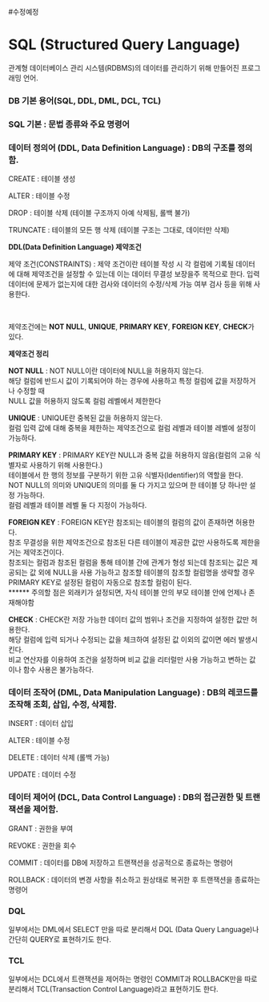 #수정예정
<h1>SQL (Structured Query Language)</h1>
<p>관계형 데이터베이스 관리 시스템(RDBMS)의 데이터를 관리하기 위해 만들어진 프로그래밍 언어.</p>

<h3>DB 기본 용어(SQL, DDL, DML, DCL, TCL)</h3>
<h3>SQL 기본 : 문법 종류와 주요 명령어</h3>

<h3>데이터 정의어 (DDL, Data Definition Language) : DB의 구조를 정의함. </h3>
<p>CREATE : 테이블 생성</p>
<p>ALTER : 테이블 수정</p>
<p>DROP : 테이블 삭제 (테이블 구조까지 아예 삭제됨, 롤백 불가)</p>
<p>TRUNCATE : 테이블의 모든 행 삭제 (테이블 구조는 그대로, 데이터만 삭제)</p>

<strong>DDL(Data Definition Language) 제약조건</strong>
<p>제약 조건(CONSTRAINTS) : 제약 조건이란 테이블 작성 시 각 컬럼에 기록될 데이터에 대해 제약조건을 설정할 수 있는데 이는 데이터 무결성 보장을주 목적으로 한다. 입력 데이터에 문제가 없는지에 대한 검사와 데이터의 수정/삭제 가능 여부 검사 등을 위해 사용한다.</p>
<br>
<p>제약조건에는 <strong>NOT NULL</strong>, <strong>UNIQUE</strong>, <strong>PRIMARY KEY</strong>, <strong>FOREIGN KEY</strong>, <strong>CHECK</strong>가 있다.</p>
<strong>제약조건 정리</strong>

<p><strong>NOT NULL</strong> : NOT NULL이란 데이터에 NULL을 허용하지 않는다. <br>해당 컬럼에 반드시 값이 기록되어야 하는 경우에 사용하고 특정 컬럼에 값을 저장하거나 수정할 때 <br>NULL 값을 허용하지 않도록 컬럼 레벨에서 제한한다</p>
<p><strong>UNIQUE</strong> : UNIQUE란 중복된 값을 허용하지 않는다. <br> 컬럼 입력 값에 대해 중복을 제한하는 제약조건으로 컬럼 레벨과 테이블 레벨에 설정이 가능하다.</p>
<p><strong>PRIMARY KEY</strong> : PRIMARY KEY란 NULL과 중복 값을 허용하지 않음(컬럼의 고유 식별자로 사용하기 위해 사용한다.) <br>테이블에서 한 행의 정보를 구분하기 위한 고유 식별자(Identifier)의 역할을 한다. <br>NOT NULL의 의미와 UNIQUE의 의미를 둘 다 가지고 있으며 한 테이블 당 하나만 설정 가능하다.<br>컬럼 레벨과 테이블 레벨 둘 다 지정이 가능하다.</p>
<p><strong>FOREIGN KEY</strong> : FOREIGN KEY란 참조되는 테이블의 컬럼의 값이 존재하면 허용한다. <br> 참조 무결성을 위한 제약조건으로 참조된 다른 테이블이 제공한 값만 사용하도록 제한을 거는 제약조건이다. <br> 참조되는 컬럼과 참조된 컬럼을 통해 테이블 간에 관계가 형성 되는데 참조되는 값은 제공되는 값 외에 NULL을 사용 가능하고 참조할 테이블의 참조할 컬럼명을 생략할 경우 PRIMARY KEY로 설정된 컬럼이 자동으로 참조할 컬럼이 된다.<br>
****** 주의할 점은 외래키가 설정되면, 자식 테이블 안의 부모 테이블 안에 언제나 존재해야함</p>
<p><strong>CHECK</strong> : CHECK란 저장 가능한 데이터 값의 범위나 조건을 지정하여 설정한 값만 허용한다. <br> 해당 컬럼에 입력 되거나 수정되는 값을 체크하여 설정된 값 이외의 값이면 에러 발생시킨다. <br> 비교 연산자를 이용하여 조건을 설정하며 비교 값을 리터럴만 사용 가능하고 변하는 값이나 함수 사용은 불가능하다.</p>

<h3>데이터 조작어 (DML, Data Manipulation Language) : DB의 레코드를 조작해 조회, 삽입, 수정, 삭제함.</h3>
<p>INSERT : 데이터 삽입</p>
<p>ALTER : 테이블 수정</p>
<p>DELETE : 데이터 삭제 (롤백 가능)</p>
<p>UPDATE : 데이터 수정</p>


<h3>데이터 제어어 (DCL, Data Control Language) : DB의 접근권한 및 트랜잭션을 제어함.</h3>
<p>GRANT : 권한을 부여</p>
<p>REVOKE : 권한을 회수</p>
<p>COMMIT : 데이터를 DB에 저장하고 트랜잭션을 성공적으로 종료하는 명령어</p>
<p>ROLLBACK : 데이터의 변경 사항을 취소하고 원상태로 복귀한 후 트랜잭션을 종료하는 명령어</p>

<h3>DQL</h3>
<p>일부에서는 DML에서 SELECT 만을 따로 분리해서 DQL (Data Query Language)나 간단히 QUERY로 표현하기도 한다.</p>

<h3>TCL</h3>
<p>일부에서는 DCL에서 트랜잭션을 제어하는 명령인 COMMIT과 ROLLBACK만을 따로 분리해서 TCL(Transaction Control Language)라고 표현하기도 한다.</p>





